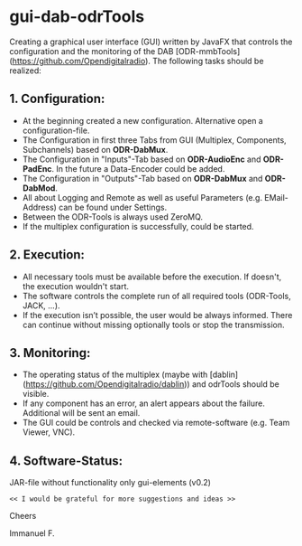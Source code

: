 # gui-dab-odrTools

Creating a graphical user interface (GUI) written by JavaFX that controls the configuration and the monitoring of the DAB [ODR-mmbTools] (https://github.com/Opendigitalradio). The following tasks should be realized:

## 1. Configuration:
* At the beginning created a new configuration. Alternative open a configuration-file. 
* The Configuration in first three Tabs from GUI (Multiplex, Components, Subchannels) based on **ODR-DabMux**. 
* The Configuration in "Inputs"-Tab based on **ODR-AudioEnc** and **ODR-PadEnc**. In the future a Data-Encoder could be added. 
* The Configuration in "Outputs"-Tab based on **ODR-DabMux** and **ODR-DabMod**.
* All about Logging and Remote as well as useful Parameters (e.g. EMail-Address) can be found under Settings. 
* Between the ODR-Tools is always used ZeroMQ.
* If the multiplex configuration is successfully, could be started.

## 2. Execution:
* All necessary tools must be available before the execution. If doesn't, the execution wouldn't start.
* The software controls the complete run of all required tools (ODR-Tools, JACK, ...).
* If the execution isn’t possible, the user would be always informed. There can continue without missing optionally tools or stop the transmission.

## 3. Monitoring:
* The operating status of the multiplex (maybe with [dablin] (https://github.com/Opendigitalradio/dablin)) and odrTools should be visible.
* If any component has an error, an alert appears about the failure. Additional will be sent an email.
* The GUI could be controls and checked via remote-software (e.g. Team Viewer, VNC).

## 4. Software-Status:
JAR-file without functionality only gui-elements (v0.2)
    
    << I would be grateful for more suggestions and ideas >>
 
Cheers 

Immanuel F.
